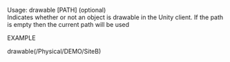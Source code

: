 Usage:  drawable [PATH] (optional)   
Indicates whether or not an object is drawable in the Unity client. If the path is empty then the current path will be used    


EXAMPLE   

   drawable(/Physical/DEMO/SiteB)
